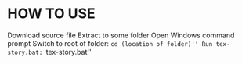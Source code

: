 HOW TO USE
===
Download source file
Extract to some folder
Open Windows command prompt
Switch to root of folder: ``cd (location of folder)''
Run tex-story.bat: ``tex-story.bat''
